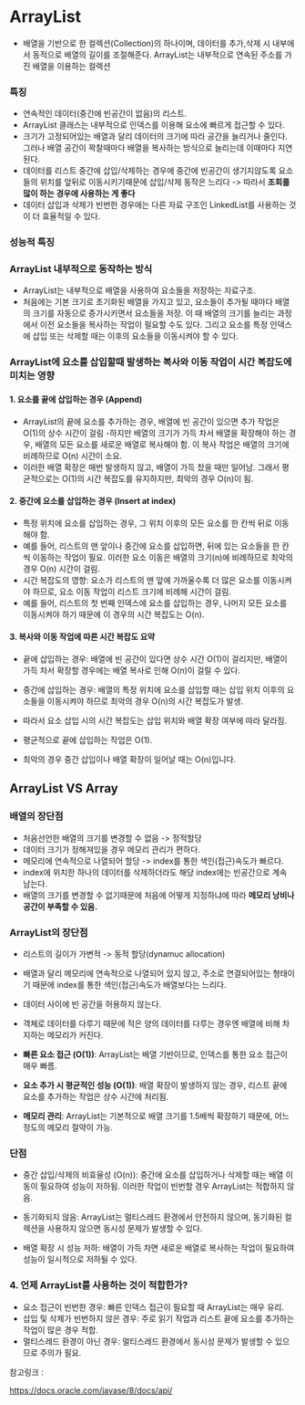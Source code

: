 # ArrayList

- 배열을 기반으로 한 컬렉션(Collection)의 하나이며, 데이터를 추가,삭제 시 내부에서 동적으로 배열의 길이를 조절해준다. ArrayList는 내부적으로 연속된 주소를 가진 배열을 이용하는 컬렉션

### 특징
- 연속적인 데이터(중간에 빈공간이 없음)의 리스트.
- ArrayList 클래스는 내부적으로 인덱스를 이용해 요소에 빠르게 접근할 수 있다.
- 크기가 고정되어있는 배열과 달리 데이터의 크기에 따라 공간을 늘리거나 줄인다. 그러나 배열 공간이 꽉찰때마다 배열을 복사하는 방식으로 늘리는데 이때마다 지연된다.
- 데이터를 리스트 중간에 삽입/삭제하는 경우에 중간에 빈공간이 생기지않도록 요소들의 위치를 앞뒤로 이동시키기때문에 삽입/삭제 동작은 느리다 -> 따라서 **조회를 많이 하는 경우에 사용하는 게 좋다**
- 데이터 삽입과 삭제가 빈번한 경우에는 다른 자료 구조인 LinkedList를 사용하는 것이 더 효율적일 수 있다.

### 성능적 특징

### ArrayList 내부적으로 동작하는 방식
- ArrayList는 내부적으로 배열을 사용하여 요소들을 저장하는 자료구조. 
- 처음에는 기본 크기로 초기화된 배열을 가지고 있고, 요소들이 추가될 때마다 배열의 크기를 자동으로 증가시키면서 요소들을 저장. 이 때 배열의 크기를 늘리는 과정에서 이전 요소들을 복사하는 작업이 필요할 수도 있다. 그리고 요소를 특정 인덱스에 삽입 또는 삭제할 때는 이후의 요소들을 이동시켜야 할 수 있다.


### ArrayList에 요소를 삽입할때 발생하는 복사와 이동 작업이 시간 복잡도에 미치는 영향

#### 1. 요소를 끝에 삽입하는 경우 (Append)
- ArrayList의 끝에 요소를 추가하는 경우, 배열에 빈 공간이 있으면 추가 작업은 O(1)의 상수 시간이 걸림
 -하지만 배열의 크기가 가득 차서 배열을 확장해야 하는 경우, 배열의 모든 요소를 새로운 배열로 복사해야 함. 이 복사 작업은 배열의 크기에 비례하므로 O(n) 시간이 소요.
- 이러한 배열 확장은 매번 발생하지 않고, 배열이 가득 찼을 때만 일어남. 그래서 평균적으로는 O(1)의 시간 복잡도를 유지하지만, 최악의 경우 O(n)이 됨.
#### 2. 중간에 요소를 삽입하는 경우 (Insert at index)
- 특정 위치에 요소를 삽입하는 경우, 그 위치 이후의 모든 요소를 한 칸씩 뒤로 이동해야 함.
- 예를 들어, 리스트의 맨 앞이나 중간에 요소를 삽입하면, 뒤에 있는 요소들을 한 칸씩 이동하는 작업이 필요. 이러한 요소 이동은 배열의 크기(n)에 비례하므로 최악의 경우 O(n) 시간이 걸림.
- 시간 복잡도의 영향:
요소가 리스트의 맨 앞에 가까울수록 더 많은 요소를 이동시켜야 하므로, 요소 이동 작업이 리스트 크기에 비례해 시간이 걸림.
- 예를 들어, 리스트의 첫 번째 인덱스에 요소를 삽입하는 경우, 나머지 모든 요소를 이동시켜야 하기 때문에 이 경우의 시간 복잡도는 O(n).
#### 3. 복사와 이동 작업에 따른 시간 복잡도 요약
- 끝에 삽입하는 경우: 배열에 빈 공간이 있다면 상수 시간 O(1)이 걸리지만, 배열이 가득 차서 확장할 경우에는 배열 복사로 인해 O(n)이 걸릴 수 있다.
- 중간에 삽입하는 경우: 배열의 특정 위치에 요소를 삽입할 때는 삽입 위치 이후의 요소들을 이동시켜야 하므로 최악의 경우 O(n)의 시간 복잡도가 발생.
- 따라서 요소 삽입 시의 시간 복잡도는 삽입 위치와 배열 확장 여부에 따라 달라짐.

- 평균적으로 끝에 삽입하는 작업은 O(1).
- 최악의 경우 중간 삽입이나 배열 확장이 일어날 때는 O(n)입니다.


## ArrayList VS Array

### 배열의 장단점
- 처음선언한 배열의 크기를 변경할 수 없음 -> 정적할당
- 데이터 크기가 정해져있을 경우 메모리 관리가 편하다.
- 메모리에 연속적으로 나열되어 할당 -> index를 통한 색인(접근)속도가 빠르다.
- index에 위치한 하나의 데이터를 삭제하더라도 해당 index에는 빈공간으로 계속 남는다.
- 배열의 크기를 변경할 수 없기때문에 처음에 어떻게 지정하냐에 따라 **메모리 낭비나 공간이 부족할 수 있음.**

### ArrayList의 장단점
- 리스트의 길이가 가변적 -> 동적 할당(dynamuc allocation)
- 배열과 달리 메모리에 연속적으로 나열되어 있지 않고, 주소로 연결되어있는 형태이기 때문에 index를 통한 색인(접근)속도가 배열보다는 느리다.
- 데이터 사이에 빈 공간을 허용하지 않는다.
- 객체로 데이터를 다루기 때문에 적은 양의 데이터를 다루는 경우엔 배열에 비해 차지하는 메모리가 커진다.

- **빠른 요소 접근 (O(1))**: ArrayList는 배열 기반이므로, 인덱스를 통한 요소 접근이 매우 빠름.
- **요소 추가 시 평균적인 성능 (O(1))**: 배열 확장이 발생하지 않는 경우, 리스트 끝에 요소를 추가하는 작업은 상수 시간에 처리됨.
- **메모리 관리**: ArrayList는 기본적으로 배열 크기를 1.5배씩 확장하기 때문에, 어느 정도의 메모리 절약이 가능.

### 단점
- 중간 삽입/삭제의 비효율성 (O(n)): 중간에 요소를 삽입하거나 삭제할 때는 배열 이동이 필요하여 성능이 저하됨. 이러한 작업이 빈번할 경우 ArrayList는 적합하지 않음.

- 동기화되지 않음: ArrayList는 멀티스레드 환경에서 안전하지 않으며, 동기화된 컬렉션을 사용하지 않으면 동시성 문제가 발생할 수 있다.

- 배열 확장 시 성능 저하: 배열이 가득 차면 새로운 배열로 복사하는 작업이 필요하여 성능이 일시적으로 저하될 수 있다.


### 4. 언제 ArrayList를 사용하는 것이 적합한가?
- 요소 접근이 빈번한 경우: 빠른 인덱스 접근이 필요할 때 ArrayList는 매우 유리.
- 삽입 및 삭제가 빈번하지 않은 경우: 주로 읽기 작업과 리스트 끝에 요소를 추가하는 작업이 많은 경우 적합.
- 멀티스레드 환경이 아닌 경우: 멀티스레드 환경에서 동시성 문제가 발생할 수 있으므로 주의가 필요.


참고링크 : 

https://docs.oracle.com/javase/8/docs/api/
